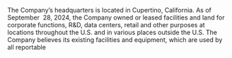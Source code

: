 The  Company’s  headquarters  is  located  in  Cupertino,  California.  As  of  September  28,  2024,  the  Company  owned  or  leased
facilities and land for corporate functions, R&D, data centers, retail and other purposes at locations throughout the U.S. and in
various  places  outside  the  U.S.  The  Company  believes  its  existing  facilities  and  equipment,  which  are  used  by  all  reportable
